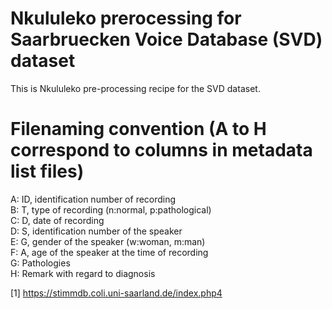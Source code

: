 # Nkululeko prerocessing for Saarbruecken Voice Database (SVD) dataset

This is Nkululeko pre-processing recipe for the SVD dataset.

# Filenaming convention (A to H correspond to columns in metadata list files)

A: ID, identification number of recording  
B: T, type of recording (n:normal, p:pathological)  
C: D, date of recording   
D: S, identification number of the speaker  
E: G, gender of the speaker (w:woman, m:man)  
F: A, age of the speaker at the time of recording  
G: Pathologies  
H: Remark with regard to diagnosis  

[1] https://stimmdb.coli.uni-saarland.de/index.php4